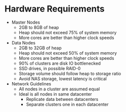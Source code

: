 # Hardware Requirements

* Master Nodes
    * 2GB to 8GB of heap
    * Heap should not exceed 75% of system memory
    * More cores are better than higher clock speeds
* Data Nodes
    * 2GB to 32GB of heap
    * Heap should not exceed 50% of system memory
    * More cores are better than higher clock speeds
    * 90% of clusters are disk IO bottlenecked
    * SSD drives, in possible RAID-0
    * Storage volume should follow heap to storage ratio
    * Avoid NAS storage, lowest latency is critical
* Network Guidelines
    * All nodes in a cluster are assumed equal
    * Ideal is all nodes in same datacenter
        * Replicate data between datacenters
        * Separate clusters one in each datacenter